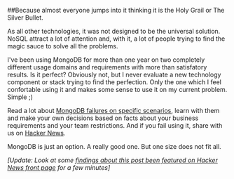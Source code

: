 ##Because almost everyone jumps into it thinking it is the Holy Grail or The Silver Bullet.





As all other technologies, it was not designed to be the universal solution. NoSQL attract a lot of attention and, with it, a lot of people trying to find the magic sauce to solve all the problems.

I've been using MongoDB for more than one year on two completely different usage domains and requirements with more than satisfatory results. Is it perfect? Obviously not, but I never evaluate a new technology component or stack trying to find the perfection. Only the one which I feel confortable using it and makes some sense to use it on my current problem. Simple ;)

Read a lot about [MongoDB failures on specific scenarios](https://www.google.com/?q=why+mongodb+is+bad), learn with them and make your own decisions based on facts about your business requirements and your team restrictions. And if you fail using it, share with us on [Hacker News](http://news.ycombinator.com/).

MongoDB is just an option. A really good one. But one size does not fit all.


_[Update: Look at some [findings about this post been featured on Hacker News front page](http://gustavoveloso.posterous.com/hacker-news-effect-findings-on-been-featured) for a few minutes]_

